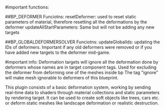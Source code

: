 #important functions:

  ##BP_DEFORMER Funciotns:
      resetDeformer: used to reset static parameters of material, therefore resetting all the deformations by the deformer
      updateAllStartParameters: Same but will not be adding any new targets

  ##BP_GLOBALDEFORMERSOLVER Funciotns:
      updateGlobalIds: updating the IDs of deformers. Important if any old deformers were removed or if you have added new targets to the deformer mid-game.


  #important info:
    Deformation targets will ignore all the deformation done by deformers whose names are in target component tags. Used for excluding the deformer from deforming one of the meshes inside bp
    The tag "ignore" will make mesh ignorable to deformers of this blueprint.


This plugin consists of a basic deformation system, working by sending real-time data to shaders through material collections and static parameters by rendering target. It can be used to create soft objects like trees, cars etc. or deform static meshes like landscape deformation or realistic destruction.
